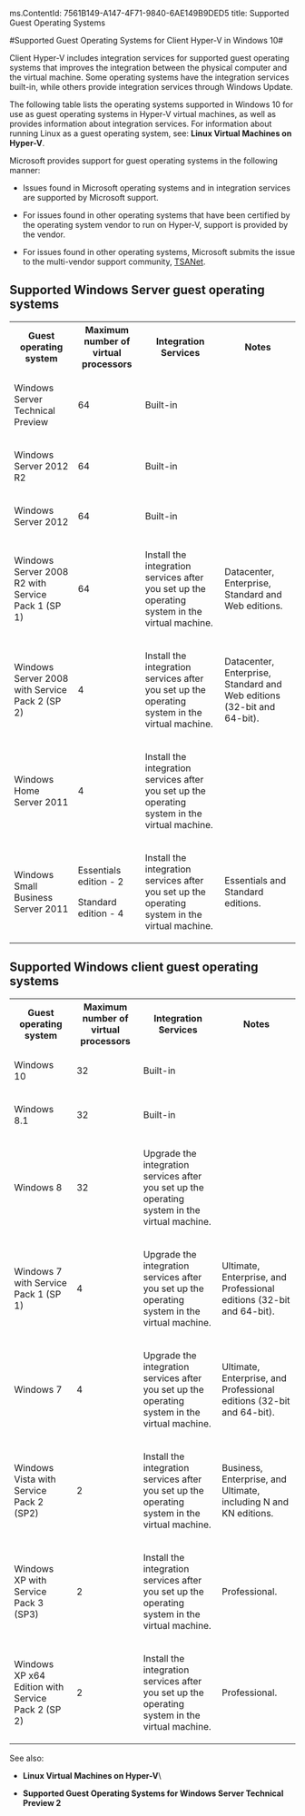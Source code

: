 ms.ContentId: 7561B149-A147-4F71-9840-6AE149B9DED5
title: Supported Guest Operating Systems

#Supported Guest Operating Systems for Client Hyper-V in Windows 10#

Client Hyper-V includes integration services for supported guest operating systems that improves the integration between the physical computer and the virtual machine. Some operating systems have the integration services built-in, while others provide integration services through Windows Update.

The following table lists the operating systems supported in Windows
10 for use as guest operating systems in
Hyper-V virtual machines, as well as provides information about
integration services. For information about running Linux as a guest
operating system, see: **Linux Virtual Machines on Hyper-V**.

Microsoft provides support for guest operating systems in the following
manner:

- Issues found in Microsoft operating systems and in integration services are supported by Microsoft support.

- For issues found in other operating systems that have been certified by the operating system vendor to run on Hyper-V, support is provided by the vendor.

- For issues found in other operating systems, Microsoft submits the issue to the multi-vendor support community, [TSANet](http://www.tsanet.org/).


## Supported Windows Server guest operating systems ##

<table>
<tr><th>Guest operating system</th><th>	Maximum number of virtual processors</th><th>Integration Services</th><th>Notes	</th></tr>
<tr><td><p>Windows Server Technical Preview</p></td><td><p>64</p></td><td><p>Built-in</p></td><td><p></p></td></tr>
<tr><td><p>Windows Server 2012 R2</p></td><td><p>64</p></td><td><p>Built-in</p></td><td><p></p></td></tr>
<tr><td><p>Windows Server 2012</p></td><td><p>64</p></td><td><p>Built-in</p></td><td></td></tr>
<tr><td><p>Windows Server 2008 R2 with Service Pack 1 (SP 1)</p></td><td><p>64</p></td><td><p>Install the integration services after you set up the operating system in the virtual machine.</p></td><td><p>Datacenter, Enterprise, Standard and Web editions. </p></td></tr>
<tr><td><p>Windows Server 2008 with Service Pack 2 (SP 2)</p></td><td><p>4</p></td><td><p>Install the integration services after you set up the operating system in the virtual machine.</p></td><td><p>Datacenter, Enterprise, Standard and Web editions (32-bit and 64-bit). </p></td></tr>
<tr><td><p>Windows Home Server 2011</p></td><td><p>4</p></td><td><p>Install the integration services after you set up the operating system in the virtual machine.</p></td><td></td></tr>
<tr><td><p>Windows Small Business Server 2011</p></td><td><p>Essentials edition - 2</p><p>Standard edition - 4</p></td><td><p>Install the integration services after you set up the operating system in the virtual machine.</p></td><td><p>Essentials and Standard editions. </p></td>
</table>

## Supported Windows client guest operating systems ##

<table><tr><th>Guest operating system</th><th>Maximum number of virtual processors</th><th>Integration Services</th><th>Notes</th></tr>
<tr><td><p>Windows 10</p></td><td><p>32</p></td><td><p>Built-in</p></td><td></td></tr>
<tr><td><p>Windows 8.1</p></td><td><p>32</p></td><td><p>Built-in</p></td><td></td></tr>
<tr><td><p>Windows 8</p></td><td><p>32</p></td><td><p>Upgrade the integration services after you set up the operating system in the virtual machine.</p></td><td></td></tr>
<tr><td><p>Windows 7 with Service Pack 1 (SP 1)</p></td><td><p>4</p></td><td><p>Upgrade the integration services after you set up the operating system in the virtual machine.</p></td><td><p>Ultimate, Enterprise, and Professional editions (32-bit and 64-bit). </p></td></tr><tr><td><p>Windows 7</p></td><td><p>4</p></td><td><p>Upgrade the integration services after you set up the operating system in the virtual machine.</p></td><td><p>Ultimate, Enterprise, and Professional editions (32-bit and 64-bit). </p></td></tr><tr><td><p>Windows Vista with Service Pack 2 (SP2)</p></td><td><p>2</p></td><td><p>Install the integration services after you set up the operating system in the virtual machine.</p></td><td><p>Business, Enterprise, and Ultimate, including N and KN editions. </p></td></tr><tr><td><p>Windows XP with Service Pack 3 (SP3)</p></td><td><p>2</p></td><td><p>Install the integration services after you set up the operating system in the virtual machine.</p></td><td><p>Professional. </p></td></tr><tr><td><p>Windows XP x64 Edition with Service Pack 2 (SP 2)</p></td><td><p>2</p></td><td><p>Install the integration services after you set up the operating system in the virtual machine.</p></td><td><p>Professional. </p></td></tr>
</table>



See also:

- **Linux Virtual Machines on Hyper-V**\

- **Supported Guest Operating Systems for Windows Server Technical Preview 2**

